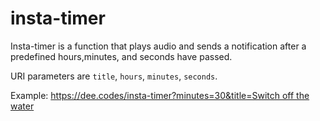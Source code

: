 # insta-timer
Insta-timer is a function that plays audio and sends a notification after a predefined hours,minutes, and seconds have passed.

URI parameters are `title`, `hours`, `minutes`, `seconds`.

Example: 
[https://dee.codes/insta-timer?minutes=30&title=Switch off the water](https://dee.codes/insta-timer?minutes=30&title=Switch+off+the+water)
